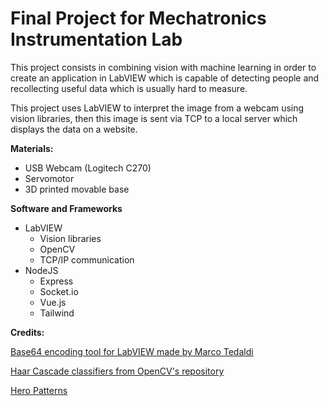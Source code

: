 # Final Project for Mechatronics Instrumentation Lab

This project consists in combining vision with machine learning in order to create an application in LabVIEW which is capable of detecting people and recollecting useful data which is usually hard to measure.

This project uses LabVIEW to interpret the image from a webcam using vision libraries, then this image is sent via TCP to a local server which displays the data on a website.

**Materials:**

* USB Webcam (Logitech C270)
* Servomotor
* 3D printed movable base

**Software and Frameworks**

* LabVIEW
    * Vision libraries
    * OpenCV
    * TCP/IP communication
* NodeJS
    * Express
    * Socket.io
    * Vue.js
    * Tailwind

**Credits:**

[Base64 encoding tool for LabVIEW made by Marco Tedaldi](https://forums.ni.com/t5/Example-Programs/Fast-Base64-Encoder-Decoder-using-LabVIEW/ta-p/3503281?profile.language=en)

[Haar Cascade classifiers from OpenCV's repository](https://github.com/opencv/opencv/tree/master/data/haarcascades)

[Hero Patterns](http://www.heropatterns.com/)